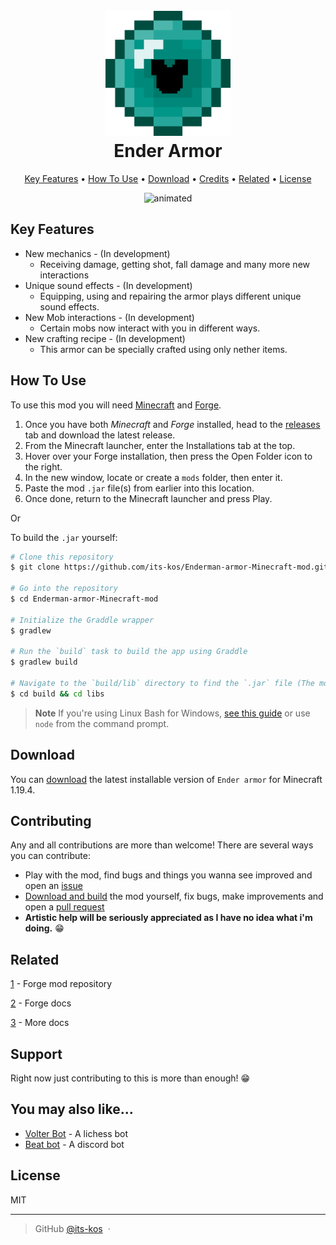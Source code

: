 
<h1 align="center">
  <br>
  <a href="https://github.com/its-kos/Enderman-armor-Minecraft-mod"><img src="afd.png" alt="Ender armor" width="200"></a>
  <br>
  Ender Armor
  <br>
</h1>

<p align="center">
  <a href="#key-features">Key Features</a> •
  <a href="#how-to-use">How To Use</a> •
  <a href="#download">Download</a> •
  <a href="#credits">Credits</a> •
  <a href="#related">Related</a> •
  <a href="#license">License</a>
</p>

<p align="center">
  <img src="end.gif" alt="animated" />
</p>

## Key Features

* New mechanics - (In development)
  - Receiving damage, getting shot, fall damage and many more new interactions
* Unique sound effects - (In development)
  - Equipping, using and repairing the armor plays different unique sound effects.
* New Mob interactions - (In development)
  - Certain mobs now interact with you in different ways.
* New crafting recipe - (In development)
  - This armor can be specially crafted using only nether items.


## How To Use

To use this mod you will need [Minecraft](https://www.minecraft.net/en-us/get-minecraft) and [Forge](https://apexminecrafthosting.com/how-to-install-mods-on-forge/).

1) Once you have both *Minecraft* and *Forge* installed, head to the [releases](https://github.com/its-kos/Enderman-armor-Minecraft-mod/releases) tab and download the latest release.
2) From the Minecraft launcher, enter the Installations tab at the top.
3) Hover over your Forge installation, then press the Open Folder icon to the right.
4) In the new window, locate or create a `mods` folder, then enter it.
5) Paste the mod `.jar` file(s) from earlier into this location.
6) Once done, return to the Minecraft launcher and press Play.

<p>Or</p> 

To build the `.jar` yourself:

```bash
# Clone this repository
$ git clone https://github.com/its-kos/Enderman-armor-Minecraft-mod.git

# Go into the repository
$ cd Enderman-armor-Minecraft-mod

# Initialize the Graddle wrapper
$ gradlew

# Run the `build` task to build the app using Graddle
$ gradlew build

# Navigate to the `build/lib` directory to find the `.jar` file (The mod)
$ cd build && cd libs
```

> **Note**
> If you're using Linux Bash for Windows, [see this guide](https://www.howtogeek.com/261575/how-to-run-graphical-linux-desktop-applications-from-windows-10s-bash-shell/) or use `node` from the command prompt.


## Download

You can [download](https://github.com/its-kos/Enderman-armor-Minecraft-mod/releases/tag/dev/v0.0.1-1.19.4) the latest installable version of `Ender armor` for Minecraft 1.19.4.

## Contributing

Any and all contributions are more than welcome! There are several ways you can contribute:
* Play with the mod, find bugs and things you wanna see improved and open an [issue](https://github.com/its-kos/Enderman-armor-Minecraft-mod/issues) 
* <a href="#how-to-use">Download and build</a> the mod yourself, fix bugs, make improvements and open a [pull request](https://github.com/its-kos/Enderman-armor-Minecraft-mod/pulls)
* **Artistic help will be seriously appreciated as I have no idea what i'm doing.** :grin:

## Related

[1](https://www.curseforge.com/minecraft/mc-mods) - Forge mod repository

[2](https://docs.minecraftforge.net/en/1.19.x/) - Forge docs

[3](https://forge.gemwire.uk/wiki/Main_Page) - More docs

## Support

Right now just contributing to this is more than enough! :grin:

## You may also like...

- [Volter Bot](https://github.com/its-kos/Lichess-VolterBot) - A lichess bot
- [Beat bot](https://github.com/its-kos/Beat-Bot) - A discord bot

## License

MIT

---

> GitHub [@its-kos](https://github.com/its-kos) &nbsp;&middot;&nbsp;

